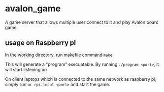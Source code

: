 # avalon_game
A game server that allows multiple user connect to it and play Avalon board game

## usage on Raspberry pi
In the working directory, run makefile command ```make```

This will generate a "program" execuatable. By running ```./program <port>```, it will start listening on <port>

On client laptops which is connected to the same network as raspberry pi, simply run ```nc rpi.local <port>``` and start the game.
